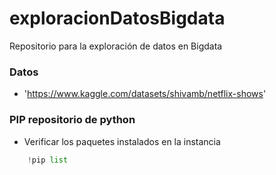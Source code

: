 # exploracionDatosBigdata
Repositorio para la exploración de datos en Bigdata

### Datos
* 'https://www.kaggle.com/datasets/shivamb/netflix-shows'

### PIP repositorio de python
- Verificar los paquetes instalados en la instancia 
```python
    !pip list
```
